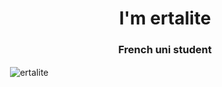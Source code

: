 <h1 align="center">I'm ertalite</h1>
<h3 align="center">French uni student</h3>


<p>&nbsp;<img align="center" src="https://github-readme-stats.vercel.app/api?username=ertalite&show_icons=true&locale=en" alt="ertalite" /></p>

